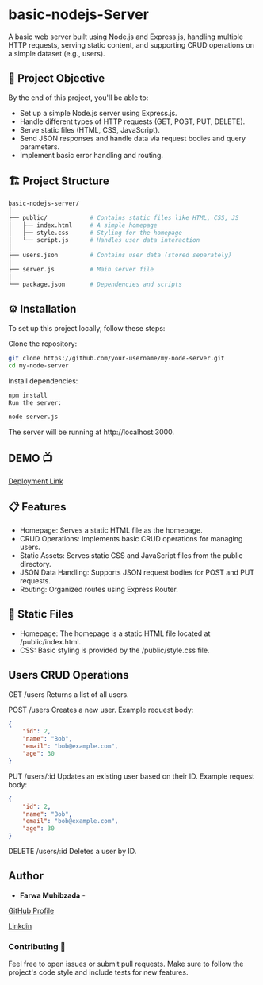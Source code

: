 # basic-nodejs-Server
A basic web server built using Node.js and Express.js, handling multiple HTTP requests, serving static content, and supporting CRUD operations on a simple dataset (e.g., users).

## 🚀 Project Objective

By the end of this project, you'll be able to:
- Set up a simple Node.js server using Express.js.
- Handle different types of HTTP requests (GET, POST, PUT, DELETE).
- Serve static files (HTML, CSS, JavaScript).
- Send JSON responses and handle data via request bodies and query parameters.
- Implement basic error handling and routing.

## 🏗️ Project Structure

```bash
basic-nodejs-server/
│
├── public/            # Contains static files like HTML, CSS, JS
│   ├── index.html     # A simple homepage
│   ├── style.css      # Styling for the homepage
│   └── script.js      # Handles user data interaction
│
├── users.json         # Contains user data (stored separately)
│
├── server.js          # Main server file
│
└── package.json       # Dependencies and scripts

```
## ⚙️ Installation
To set up this project locally, follow these steps:

Clone the repository:

```bash
git clone https://github.com/your-username/my-node-server.git
cd my-node-server
```

Install dependencies:

``` bash
npm install
Run the server:
```
```bash
node server.js
```
The server will be running at http://localhost:3000.

## DEMO 📺
[Deployment Link](https://nextjs-advanced-app.vercel.app/)

## 📋 Features
 - Homepage: Serves a static HTML file as the homepage.
 - CRUD Operations: Implements basic CRUD operations for managing users.
 - Static Assets: Serves static CSS and JavaScript files from the public directory.
 - JSON Data Handling: Supports JSON request bodies for POST and PUT requests.
 - Routing: Organized routes using Express Router.

## 📁 Static Files
- Homepage: The homepage is a static HTML file located at /public/index.html.
- CSS: Basic styling is provided by the /public/style.css file.

## Users CRUD Operations
GET /users
Returns a list of all users.

POST /users
Creates a new user. Example request body:

```json
{
    "id": 2,
    "name": "Bob",
    "email": "bob@example.com",
    "age": 30
}
```
PUT /users/:id
Updates an existing user based on their ID. Example request body:

```json
{
    "id": 2,
    "name": "Bob",
    "email": "bob@example.com",
    "age": 30
}
```
DELETE /users/:id
Deletes a user by ID.

## Author

- **Farwa Muhibzada** - 

[GitHub Profile](https://github.com/FarwaMuhibZada)

[Linkdin](https://www.linkedin.com/in/farwamohibzada/)


### Contributing 🧑

Feel free to open issues or submit pull requests. Make sure to follow the project's code style and include tests for new features.